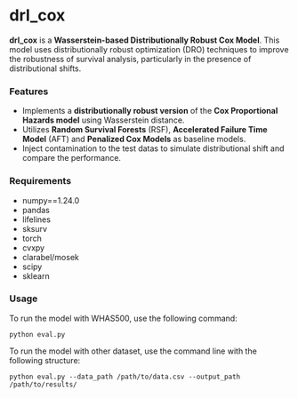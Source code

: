 # drl_cox

**drl_cox** is a **Wasserstein-based Distributionally Robust Cox Model**. This model uses distributionally robust optimization (DRO) techniques to improve the robustness of survival analysis, particularly in the presence of distributional shifts.

### Features
- Implements a **distributionally robust version** of the **Cox Proportional Hazards model** using Wasserstein distance.
- Utilizes **Random Survival Forests** (RSF), **Accelerated Failure Time Model** (AFT) and **Penalized Cox Models** as baseline models.
- Inject contamination to the test datas to simulate distributional shift and compare the performance.

### Requirements
- numpy==1.24.0
- pandas
- lifelines
- sksurv
- torch
- cvxpy
- clarabel/mosek
- scipy
- sklearn

### Usage
To run the model with WHAS500, use the following command:

`python eval.py`

To run the model with other dataset, use the command line with the following structure:

`python eval.py --data_path /path/to/data.csv --output_path /path/to/results/`
